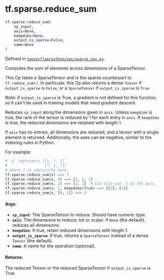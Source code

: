 <div itemscope itemtype="http://developers.google.com/ReferenceObject">
<meta itemprop="name" content="tf.sparse.reduce_sum" />
<meta itemprop="path" content="Stable" />
</div>

# tf.sparse.reduce_sum

``` python
tf.sparse.reduce_sum(
    sp_input,
    axis=None,
    keepdims=None,
    output_is_sparse=False,
    name=None
)
```



Defined in [`tensorflow/python/ops/sparse_ops.py`](/code/stable/tensorflow/python/ops/sparse_ops.py).

Computes the sum of elements across dimensions of a SparseTensor.

This Op takes a SparseTensor and is the sparse counterpart to
`tf.reduce_sum()`.  In particular, this Op also returns a dense `Tensor`
if `output_is_sparse` is `False`, or a `SparseTensor` if `output_is_sparse`
is `True`.

Note: if `output_is_sparse` is True, a gradient is not defined for this
function, so it can't be used in training models that need gradient descent.

Reduces `sp_input` along the dimensions given in `axis`.  Unless `keepdims` is
true, the rank of the tensor is reduced by 1 for each entry in `axis`. If
`keepdims` is true, the reduced dimensions are retained with length 1.

If `axis` has no entries, all dimensions are reduced, and a tensor
with a single element is returned.  Additionally, the axes can be negative,
similar to the indexing rules in Python.

For example:

```python
# 'x' represents [[1, ?, 1]
#                 [?, 1, ?]]
# where ? is implicitly-zero.
tf.sparse.reduce_sum(x) ==> 3
tf.sparse.reduce_sum(x, 0) ==> [1, 1, 1]
tf.sparse.reduce_sum(x, 1) ==> [2, 1]  # Can also use -1 as the axis.
tf.sparse.reduce_sum(x, 1, keepdims=True) ==> [[2], [1]]
tf.sparse.reduce_sum(x, [0, 1]) ==> 3
```

#### Args:

* <b>`sp_input`</b>: The SparseTensor to reduce. Should have numeric type.
* <b>`axis`</b>: The dimensions to reduce; list or scalar. If `None` (the
    default), reduces all dimensions.
* <b>`keepdims`</b>: If true, retain reduced dimensions with length 1.
* <b>`output_is_sparse`</b>: If true, returns a `SparseTensor` instead of a dense
    `Tensor` (the default).
* <b>`name`</b>: A name for the operation (optional).


#### Returns:

The reduced Tensor or the reduced SparseTensor if `output_is_sparse` is
True.
